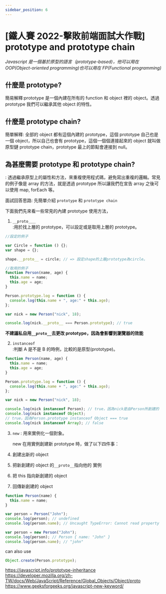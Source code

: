 ```yaml
---
sidebar_position: 6
---
```


# [鐵人賽 2022-擊敗前端面試大作戰] prototype and prototype chain

_Javascript 是一個基於原型的語言（prototype-based)，他可以用在 OOP(Object-oriented programming)也可以用在 FP(Functional programming)_

## 什麼是 prototype?

簡易解釋:prototype 是一個內建在所有的 function 和 object 裡的 object。透過 prototype 我們可以繼承其他 object 的特性。

## 什麼是 prototype chain?

簡單解釋: 全部的 object 都有這個內建的 prototype，這個 prototype 自己也是一個 object，所以自己也會有 prototype，這個一個個連接起來的 object 就叫做 原型鏈 prototype chain，prototype 最上的節點會連接到 null。

## 為甚麼需要 prototype 和 prototype chain?

: 透過繼承原型上的屬性和方法，來重複使用程式碼，避免寫出重複的邏輯。常見的例子像是 array 的方法，就是透過 prototype 所以讓我們在宣告 array 之後可以使用 map, forEach 等。

面試回答思路: 先簡單介紹 `prototype` 和 `prototype chain`

下面我們先來看一些常見的內建 prototype 使用方法，

1. `__proto＿＿`  
   :用於找上層的 prototype，可以設定或是取用上層的 prototype。

```js
//設定的例子

var Circle = function () {};
var shape = {};

shape.__proto__ = circle; // => 設定shape的上層prototype為circle。

//取用的例子
function Person(name, age) {
  this.name = name;
  this.age = age;
}

Person.prototype.log = function () {
  console.log(this.name + ", age:" + this.age);
};

var nick = new Person("nick", 18);

console.log(nick.__proto__ === Person.prototype); // true
```

**不建議私自用`__proto__`去更改 prototype，因為會影響到瀏覽器的效能**

2. `instanceof`  
   :判斷 A 是不是 B 的時例，比較的是原型(prototype)。

```js
function Person(name, age) {
  this.name = name;
  this.age = age;
}

Person.prototype.log = function () {
  console.log(this.name + ", age:" + this.age);
};

var nick = new Person("nick", 18);

console.log(nick instanceof Person); // true，因為nick是由Person所創建的
console.log(nick instanceof Object);
// true，因為Person.prototype instanceof Object === true
console.log(nick instanceof Array); // false
```

3. `new`
   : 用來實例化一個對象。

   new 在用實例創建新 prototype 時，做了以下四件事：

1. 創建出新的 object
1. 把新創建的 object 的`__proto__`指向他的 實例
1. 把 this 指向新創建的 object
1. 回傳新創建的 object

```js
function Person(name) {
  this.name = name;
}

var person = Person("John");
console.log(person); // undefined
console.log(person.name); // Uncaught TypeError: Cannot read property 'name' of undefined

var person = new Person("John");
console.log(person); // Person { name: "John" }
console.log(person.name); // "john"
```

can also use

```js
Object.create(Person.prototype);
```

https://javascript.info/prototype-inheritance
https://developer.mozilla.org/zh-TW/docs/Web/JavaScript/Reference/Global_Objects/Object/proto
https://www.geeksforgeeks.org/javascript-new-keyword/
